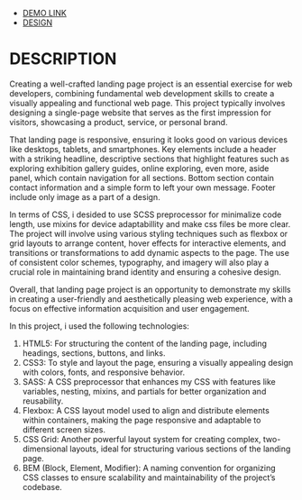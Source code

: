- [DEMO LINK](https://kasianeno.github.io/the-met-landing/)
- [DESIGN](https://www.figma.com/design/lSR1m42L9YwzQwzzxKwHpw/THE-MET?node-id=8590-29&node-type=CANVAS&t=mJk9HzOOhSmnpFpE-0)

<h1>DESCRIPTION</h1>

Creating a well-crafted landing page project is an essential exercise for web developers, combining fundamental web development skills to create a visually appealing and functional web page. This project typically involves designing a single-page website that serves as the first impression for visitors, showcasing a product, service, or personal brand. 

That landing page is responsive, ensuring it looks good on various devices like desktops, tablets, and smartphones. Key elements include a header with a striking headline, descriptive sections that highlight features such as exploring exhibition gallery guides, online exploring, even more, aside panel, which contain navigation for all sections. Bottom section contain contact information and a simple form to left your own message. Footer include only image as a part of a design.

In terms of CSS, i desided to use SCSS preprocessor for minimalize code length, use mixins for device adaptabillity and make css files be more clear. The project will involve using various styling techniques such as flexbox or grid layouts to arrange content, hover effects for interactive elements, and transitions or transformations to add dynamic aspects to the page. The use of consistent color schemes, typography, and imagery will also play a crucial role in maintaining brand identity and ensuring a cohesive design.

Overall, that landing page project is an opportunity to demonstrate my skills in creating a user-friendly and aesthetically pleasing web experience, with a focus on effective information acquisition and user engagement.


In this project, i used the following technologies:
<ol>
  <li>HTML5: For structuring the content of the landing page, including headings, sections, buttons, and links.</li>
  <li>CSS3: To style and layout the page, ensuring a visually appealing design with colors, fonts, and responsive behavior.</li>
  <li>SASS: A CSS preprocessor that enhances my CSS with features like variables, nesting, mixins, and partials for better organization and reusability.</li>
  <li>Flexbox: A CSS layout model used to align and distribute elements within containers, making the page responsive and adaptable to different screen sizes.</li>
  <li>CSS Grid: Another powerful layout system for creating complex, two-dimensional layouts, ideal for structuring various sections of the landing page.</li>
  <li>BEM (Block, Element, Modifier): A naming convention for organizing CSS classes to ensure scalability and maintainability of the project’s codebase.</li>
</ol>

